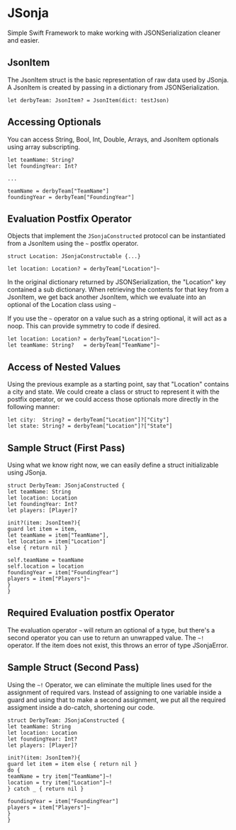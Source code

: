 JSonja
======
Simple Swift Framework to make working with JSONSerialization cleaner and easier.

JsonItem
-----
The JsonItem struct is the basic representation of raw data used by JSonja.
A JsonItem is created by passing in a dictionary from JSONSerialization.

```
let derbyTeam: JsonItem? = JsonItem(dict: testJson) 
```

Accessing Optionals
-----
You can access String, Bool, Int, Double, Arrays, and JsonItem optionals using array subscripting.

```    
let teamName: String?
let foundingYear: Int?

...

teamName = derbyTeam["TeamName"]
foundingYear = derbyTeam["FoundingYear"]
```

Evaluation Postfix Operator
-----
Objects that implement the `JSonjaConstructed` protocol can be instantiated from a JsonItem using the `~` postfix operator.

```
struct Location: JSonjaConstructable {...}

let location: Location? = derbyTeam["Location"]~
```
In the original dictionary returned by JSONSerialization, the "Location" key contained a sub dictionary. When retrieving the contents for that key from a JsonItem, we get back another JsonItem, which we evaluate into an optional of the Location class using `~`

If you use the `~` operator on a value such as a string optional, it will act as a noop. This can provide symmetry to code if desired.

```
let location: Location? = derbyTeam["Location"]~
let teamName: String?   = derbyTeam["TeamName"]~
```

Access of Nested Values
-----
Using the previous example as a starting point, say that "Location" contains a city and state. We could create a class or struct to represent it with the postfix operator, or we could access those optionals more directly in the following manner:

```
let city:  String? = derbyTeam["Location"]?["City"]
let state: String? = derbyTeam["Location"]?["State"]
```

Sample Struct (First Pass)
-----
Using what we know right now, we can easily define a struct initializable using JSonja.

```
struct DerbyTeam: JSonjaConstructed {
let teamName: String
let location: Location
let foundingYear: Int?
let players: [Player]?

init?(item: JsonItem?){
guard let item = item,
let teamName = item["TeamName"],
let location = item["Location"]
else { return nil }

self.teamName = teamName
self.location = location
foundingYear = item["FoundingYear"]
players = item["Players"]~
}
}
```

Required Evaluation postfix Operator
-----
The evaluation operator `~` will return an optional of a type, but there's a second operator you can use to return an unwrapped value. The `~!` operator. If the item does not exist, this throws an error of type JSonjaError. 

Sample Struct (Second Pass)
-----
Using the `~!` Operator, we can eliminate the multiple lines used for the assignment of required vars. Instead of assigning to one variable inside a guard and using that to make a second assignment, we put all the required assigment inside a do-catch, shortening our code.

```
struct DerbyTeam: JSonjaConstructed {
let teamName: String
let location: Location
let foundingYear: Int?
let players: [Player]?

init?(item: JsonItem?){
guard let item = item else { return nil }
do {
teamName = try item["TeamName"]~!
location = try item["Location"]~!
} catch _ { return nil }

foundingYear = item["FoundingYear"]
players = item["Players"]~
}
}
```
